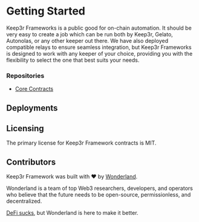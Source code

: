 # Getting Started

Keep3r Frameworks is a public good for on-chain automation. It should be very easy to create a job which can be run both by Keep3r, Gelato, Autonolas, or any other keeper out there. We have also deployed compatible relays to ensure seamless integration, but Keep3r Frameworks is designed to work with any keeper of your choice, providing you with the flexibility to select the one that best suits your needs.

### Repositories

- [Core Contracts](https://github.com/defi-wonderland/keep3r-framework-core)

## Deployments

<!-- TODO: List all contracts here -->

## Licensing

The primary license for Keep3r Framework contracts is MIT.

## Contributors

Keep3r Framework was built with ❤️ by [Wonderland](https://defi.sucks).

Wonderland is a team of top Web3 researchers, developers, and operators who believe that the future needs to be open-source, permissionless, and decentralized.

[DeFi sucks](https://defi.sucks), but Wonderland is here to make it better.
